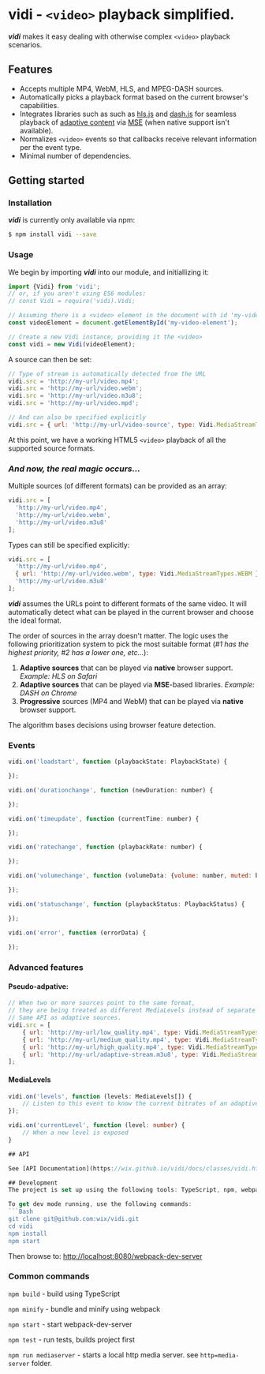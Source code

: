 # vidi - `<video>` playback simplified.

***vidi*** makes it easy dealing with otherwise complex `<video>` playback scenarios.

## Features
- Accepts multiple MP4, WebM, HLS, and MPEG-DASH sources.
- Automatically picks a playback format based on the current browser's capabilities.
- Integrates libraries such as such as 
[hls.js](https://github.com/dailymotion/hls.js) and
 [dash.js](https://github.com/Dash-Industry-Forum/dash.js/)
 for seamless playback of [adaptive content](https://en.wikipedia.org/wiki/Adaptive_bitrate_streaming)
 via [MSE](https://en.wikipedia.org/wiki/Media_Source_Extensions) (when native support isn't available).
- Normalizes `<video>` events so that callbacks receive relevant information per the event type.
- Minimal number of dependencies. 

## Getting started

### Installation
***vidi*** is currently only available via npm:
```sh
$ npm install vidi --save
```

### Usage
We begin by importing ***vidi*** into our module, and initiallizing it:
```js
import {Vidi} from 'vidi';
// or, if you aren't using ES6 modules:
// const Vidi = require('vidi).Vidi;

// Assuming there is a <video> element in the document with id 'my-video-element'.
const videoElement = document.getElementById('my-video-element');

// Create a new Vidi instance, providing it the <video>
const vidi = new Vidi(videoElement);
```

A source can then be set:
```js
// Type of stream is automatically detected from the URL
vidi.src = 'http://my-url/video.mp4';
vidi.src = 'http://my-url/video.webm';
vidi.src = 'http://my-url/video.m3u8';
vidi.src = 'http://my-url/video.mpd';

// And can also be specified explicitly
vidi.src = { url: 'http://my-url/video-source', type: Vidi.MediaStreamTypes.HLS };
```

At this point, we have a working HTML5 `<video>` playback of all the supported source formats.

### *And now, the real magic occurs...*

Multiple sources (of different formats) can be provided as an array:
```js
vidi.src = [
  'http://my-url/video.mp4',
  'http://my-url/video.webm',
  'http://my-url/video.m3u8'
];
```
Types can still be specified explicitly:
```js
vidi.src = [
  'http://my-url/video.mp4',
  { url: 'http://my-url/video.webm', type: Vidi.MediaStreamTypes.WEBM },
  'http://my-url/video.m3u8'
];
```
***vidi*** assumes the URLs point to different formats of the same video.
It will automatically detect what can be played in the current browser
and choose the ideal format.

The order of sources in the array doesn't matter.
The logic uses the following prioritization system to pick the most suitable format
(*#1 has the highest priority, #2 has a lower one, etc...*):
1. **Adaptive sources** that can be played via **native** browser support. *Example: HLS on Safari* 
2. **Adaptive sources** that can be played via **MSE**-based libraries. *Example: DASH on Chrome*
3. **Progressive** sources (MP4 and WebM) that can be played via **native** browser support.

The algorithm bases decisions using browser feature detection.

### Events
```js
vidi.on('loadstart', function (playbackState: PlaybackState) { 

});

vidi.on('durationchange', function (newDuration: number) {

});

vidi.on('timeupdate', function (currentTime: number) {

});

vidi.on('ratechange', function (playbackRate: number) {

});

vidi.on('volumechange', function (volumeData: {volume: number, muted: boolean}){

});

vidi.on('statuschange', function (playbackStatus: PlaybackStatus) {

});

vidi.on('error', function (errorData) {
    
});
```

### Advanced features

#### Pseudo-adpative:

```js
// When two or more sources point to the same format,
// they are being treated as different MediaLevels instead of separate sources.
// Same API as adaptive sources.
vidi.src = [
    { url: 'http://my-url/low_quality.mp4', type: Vidi.MediaStreamTypes.MP4, name: '480p' },    //    |---
    { url: 'http://my-url/medium_quality.mp4', type: Vidi.MediaStreamTypes.MP4, name: '720p' }, //  <=|    These three will be grouped by Vidi
    { url: 'http://my-url/high_quality.mp4', type: Vidi.MediaStreamTypes.MP4, name: '1080p' },  //    |---
    { url: 'http://my-url/adaptive-stream.m3u8', type: Vidi.MediaStreamTypes.HLS },
];
```
#### MediaLevels

```ts
vidi.on('levels', function (levels: MediaLevels[]) {
    // Listen to this event to know the current bitrates of an adaptive source  
});

vidi.on('currentLevel', function (level: number) {
    // When a new level is exposed 
}

## API

See [API Documentation](https://wix.github.io/vidi/docs/classes/vidi.html)

## Development
The project is set up using the following tools: TypeScript, npm, webpack, mocha, and chai.

To get dev mode running, use the following commands:
```Bash
git clone git@github.com:wix/vidi.git
cd vidi
npm install
npm start
```
Then browse to: [http://localhost:8080/webpack-dev-server](http://localhost:8080/webpack-dev-server)

### Common commands
`npm build` - build using TypeScript

`npm minify` - bundle and minify using webpack

`npm start` - start webpack-dev-server

`npm test` - run tests, builds project first

`npm run mediaserver` - starts a local http media server. see `http=media-server` folder.
